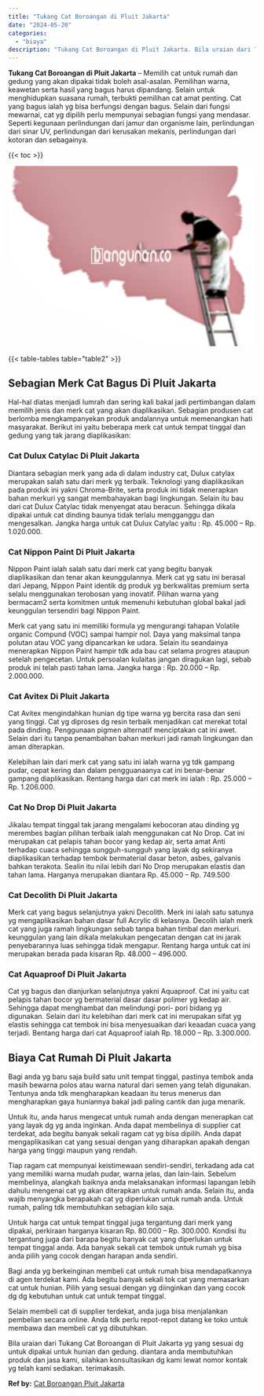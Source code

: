 ```yaml
---
title: "Tukang Cat Boroangan di Pluit Jakarta"
date: "2024-05-20"
categories: 
  - "biaya"
description: "Tukang Cat Boroangan di Pluit Jakarta. Bila uraian dari Tukang Cat Boroangan di Pluit Jakarta yg yang sesuai dg untuk dipakai untuk hunian dan gedung. dianta..."
---
```


**Tukang Cat Boroangan di Pluit Jakarta** – Memilih cat untuk rumah dan gedung yang akan dipakai tidak boleh asal-asalan. Pemilihan warna, keawetan serta hasil yang bagus harus dipandang. Selain untuk menghidupkan suasana rumah, terbukti pemilihan cat amat penting. Cat yang bagus ialah yg bisa berfungsi dengan bagus. Selain dari fungsi mewarnai, cat yg dipilih perlu mempunyai sebagian fungsi yang mendasar. Seperti kegunaan perlindungan dari jamur dan organisme lain, perlindungan dari sinar UV, perlindungan dari kerusakan mekanis, perlindungan dari kotoran dan sebagainya.

{{< toc >}}

![Tukang Cat Boroangan di Pluit Jakarta](/images/jasa-cat-murah19.png)

{{< table-tables table="table2" >}}

## Sebagian Merk Cat Bagus Di Pluit Jakarta

Hal-hal diatas menjadi lumrah dan sering kali bakal jadi pertimbangan dalam memilih jenis dan merk cat yang akan diaplikasikan. Sebagian produsen cat berlomba mengkampanyekan produk andalannya untuk memenangkan hati masyarakat. Berikut ini yaitu beberapa merk cat untuk tempat tinggal dan gedung yang tak jarang diaplikasikan:

### Cat Dulux Catylac Di Pluit Jakarta

Diantara sebagian merk yang ada di dalam industry cat, Dulux catylax merupakan salah satu dari merk yg terbaik. Teknologi yang diaplikasikan pada produk ini yakni Chroma-Brite, serta produk ini tidak menerapkan bahan merkuri yg sangat membahayakan bagi lingkungan. Selain itu bau dari cat Dulux Catylac tidak menyengat atau beracun. Sehingga dikala dipakai untuk cat dinding baunya tidak terlalu mengganggu dan mengesalkan. Jangka harga untuk cat Dulux Catylac yaitu : Rp. 45.000 – Rp. 1.020.000.

### Cat Nippon Paint Di Pluit Jakarta

Nippon Paint ialah salah satu dari merk cat yang begitu banyak diaplikasikan dan tenar akan keunggulannya. Merk cat yg satu ini berasal dari Jepang, Nippon Paint identik dg produk yg berkwalitas premium serta selalu menggunakan terobosan yang inovatif. Pilihan warna yang bermacam2 serta komitmen untuk memenuhi kebutuhan global bakal jadi keunggulan tersendiri bagi Nippon Paint.

Merk cat yang satu ini memiliki formula yg mengurangi tahapan Volatile organic Compund (VOC) sampai hampir nol. Daya yang maksimal tanpa polutan atau VOC yang dipancarkan ke udara. Selain itu seandainya menerapkan Nippon Paint hampir tdk ada bau cat selama progres ataupun setelah pengecetan. Untuk persoalan kulaitas jangan diragukan lagi, sebab produk ini telah pasti tahan lama. Jangka harga : Rp. 20.000 – Rp. 2.000.000.

### Cat Avitex Di Pluit Jakarta

Cat Avitex mengindahkan hunian dg tipe warna yg bercita rasa dan seni yang tinggi. Cat yg diproses dg resin terbaik menjadikan cat merekat total pada dinding. Penggunaan pigmen alternatif menciptakan cat ini awet. Selain dari itu tanpa penambahan bahan merkuri jadi ramah lingkungan dan aman diterapkan.

Kelebihan lain dari merk cat yang satu ini ialah warna yg tdk gampang pudar, cepat kering dan dalam pengguanaanya cat ini benar-benar gampang diaplikasikan. Rentang harga dari cat merk ini ialah : Rp. 25.000 – Rp. 1.206.000.

### Cat No Drop Di Pluit Jakarta

Jikalau tempat tinggal tak jarang mengalami kebocoran atau dinding yg merembes bagian pilihan terbaik ialah menggunakan cat No Drop. Cat ini merupakan cat pelapis tahan bocor yang kedap air, serta amat Anti terhadap cuaca sehingga sungguh-sungguh yang layak dg sekiranya diaplikasikan terhadap tembok bermaterial dasar beton, asbes, galvanis bahkan terakota. Sealin itu nilai lebih dari No Drop merupakan elastis dan tahan lama. Harganya merupakan diantara Rp. 45.000 – Rp. 749.500

### Cat Decolith Di Pluit Jakarta

Merk cat yang bagus selanjutnya yakni Decolith. Merk ini ialah satu satunya yg mengaplikasikan bahan dasar full Acrylic di kelasnya. Decolih ialah merk cat yang juga ramah lingkungan sebab tanpa bahan timbal dan merkuri. keunggulan yang lain dikala melakukan pengecatan dengan cat ini jarak penyebarannya luas sehingga tidak mengapur. Rentang harga untuk cat ini merupakan berada pada kisaran Rp. 48.000 – 496.000.

### Cat Aquaproof Di Pluit Jakarta

Cat yg bagus dan dianjurkan selanjutnya yakni Aquaproof. Cat ini yaitu cat pelapis tahan bocor yg bermaterial dasar dasar polimer yg kedap air. Sehingga dapat menghambat dan melindungi pori- pori bidang yg digunakan. Selain dari itu kelebihan dari merk cat ini merupakan sifat yg elastis sehingga cat tembok ini bisa menyesuaikan dari keaadan cuaca yang terjadi. Bentang harga dari cat Aquaproof ialah Rp. 18.000 – Rp. 3.300.000.

## Biaya Cat Rumah Di Pluit Jakarta

Bagi anda yg baru saja build satu unit tempat tinggal, pastinya tembok anda masih bewarna polos atau warna natural dari semen yang telah digunakan. Tentunya anda tdk mengharapkan keadaan itu terus menerus dan mengharapkan gaya huniannya bakal jadi paling cantik dan juga menarik.

Untuk itu, anda harus mengecat untuk rumah anda dengan menerapkan cat yang layak dg yg anda inginkan. Anda dapat membelinya di supplier cat terdekat, ada begitu banyak sekali ragam cat yg bisa dipilih. Anda dapat mengaplikasikan cat yang sesuai dengan yang diharapkan apakah dengan harga yang tinggi maupun yang rendah.

Tiap ragam cat mempunyai keistimewaan sendiri-sendiri, terkadang ada cat yang memiliki warna mudah pudar, warna jelas, dan lain-lain. Sebelum membelinya, alangkah baiknya anda melaksanakan informasi lapangan lebih dahulu mengenai cat yg akan diterapkan untuk rumah anda. Selain itu, anda wajib menyangka berapakah cat yg diperlukan untuk rumah anda. Untuk rumah, paling tdk membutuhkan sebagian kilo saja.

Untuk harga cat untuk tempat tinggal juga tergantung dari merk yang dipakai, perkiraan harganya kisaran Rp. 80.000 – Rp. 300.000. Kondisi itu tergantung juga dari barapa begitu banyak cat yang diperlukan untuk tempat tinggal anda. Ada banyak sekali cat tembok untuk rumah yg bisa anda pilih yang cocok dengan harapan anda sendiri.

Bagi anda yg berkeinginan membeli cat untuk rumah bisa mendapatkannya di agen terdekat kami. Ada begitu banyak sekali tok cat yang memasarkan cat untuk hunian. Pilih yang sesuai dengan yg diinginkan dan yang cocok dg dg kebutuhan untuk cat untuk tempat tinggal.

Selain membeli cat di supplier terdekat, anda juga bisa menjalankan pembelian secara online. Anda tdk perlu repot-repot datang ke toko untuk membawa dan membeli cat yg dibutuhkan.

Bila uraian dari Tukang Cat Boroangan di Pluit Jakarta yg yang sesuai dg untuk dipakai untuk hunian dan gedung. diantara anda membutuhkan produk dan jasa kami, silahkan konsultasikan dg kami lewat nomor kontak yg telah kami sediakan. terimakasih.

**Ref by:** [Cat Boroangan Pluit Jakarta](https://id.wikipedia.org/wiki/Cat)
